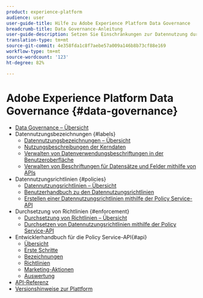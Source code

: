 ```yaml
---
product: experience-platform
audience: user
user-guide-title: Hilfe zu Adobe Experience Platform Data Governance
breadcrumb-title: Data Governance-Anleitung
user-guide-description: Setzen Sie Einschränkungen zur Datennutzung durch die Verwendung von Bezeichnungen, Marketing-Aktionen und Richtlinien durch.
translation-type: tm+mt
source-git-commit: 4e358fda1c8f7aebe57a009a146b8b73cf88e169
workflow-type: tm+mt
source-wordcount: '123'
ht-degree: 82%

---
```



# Adobe Experience Platform Data Governance {#data-governance}

* [Data Governance – Übersicht](home.md)
* Datennutzungsbezeichnungen {#labels}
   * [Datennutzungsbezeichnungen – Übersicht](labels/overview.md)
   * [Nutzungsbeschreibungen der Kerndaten](labels/reference.md)
   * [Verwalten von Datenverwendungsbeschriftungen in der Benutzeroberfläche](labels/user-guide.md)
   * [Verwalten von Beschriftungen für Datensätze und Felder mithilfe von APIs](labels/dataset-api.md)
* Datennutzungsrichtlinien {#policies}
   * [Datennutzungsrichtlinien – Übersicht](policies/overview.md)
   * [Benutzerhandbuch zu den Datennutzungsrichtlinien](policies/user-guide.md)
   * [Erstellen einer Datennutzungsrichtlinien mithilfe der Policy Service-API](policies/create.md)
* Durchsetzung von Richtlinien {#enforcement}
   * [Durchsetzung von Richtlinien – Übersicht](enforcement/overview.md)
   * [Durchsetzen von Datennutzungsrichtlinien mithilfe der Policy Service-API](enforcement/api-enforcement.md)
* Entwicklerhandbuch für die Policy Service-API{#api}
   * [Übersicht](api/overview.md)
   * [Erste Schritte](api/getting-started.md)
   * [Bezeichnungen](api/labels.md)
   * [Richtlinien](api/policies.md)
   * [Marketing-Aktionen](api/marketing-actions.md)
   * [Auswertung](api/evaluation.md)
* [API-Referenz](https://www.adobe.io/apis/experienceplatform/home/api-reference.html#!acpdr/swagger-specs/dule-policy-service.yaml)
* [Versionshinweise zur Plattform](https://docs.adobe.com/content/help/de-DE/experience-platform/release-notes/latest.html)